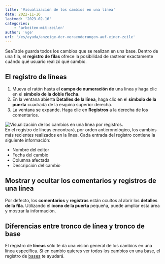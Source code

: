 ```yaml
---
title: 'Visualización de los cambios en una línea'
date: 2022-11-16
lastmod: '2023-02-16'
categories:
    - 'arbeiten-mit-zeilen'
author: 'vge'
url: '/es/ayuda/anzeige-der-veraenderungen-auf-einer-zeile'
---
```


SeaTable guarda todos los cambios que se realizan en una base. Dentro de una fila, el **registro de filas** ofrece la posibilidad de rastrear exactamente cuándo qué usuario realizó qué cambio.

## El registro de líneas

1. Mueva el ratón hasta el **campo de numeración de** una línea y haga clic en el **símbolo de la doble flecha**.
2. En la ventana abierta **Detalles de la línea**, haga clic en el **símbolo de la puerta** cuadrada de la esquina superior derecha.
3. La ventana se expande. Haga clic en **Registros** a la derecha de los comentarios.

![Visualización de los cambios en una línea por registros.](https://seatable.io/wp-content/uploads/2022/11/Logs.png)  
En el registro de líneas encontrará, por orden anticronológico, los cambios más recientes realizados en la línea. Cada entrada del registro contiene la siguiente información:

- Nombre del editor
- Fecha del cambio
- Columna afectada
- Descripción del cambio

## Mostrar y ocultar los comentarios y registros de una línea

Por defecto, los **comentarios** y **registros** están ocultos al abrir los **detalles de la fila**. Utilizando el **icono de la puerta** pequeña, puede ampliar esta área y mostrar la información.

## Diferencias entre tronco de línea y tronco de base

El registro de **líneas** sólo te da una visión general de los cambios en una línea específica. Si en cambio quieres ver todos los cambios en una base, el registro de [bases](https://seatable.io/es/docs/historie-und-versionen/aenderungen-ueber-die-logs-rueckgaengig-machen/) te ayudará.
